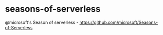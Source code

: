 # seasons-of-serverless
@microsoft's Season of serverless - https://github.com/microsoft/Seasons-of-Serverless
